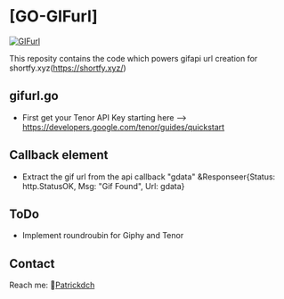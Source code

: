# [GO-GIFurl]

[![GIFurl](https://img.shields.io/badge/GIFurl-(%5E%EF%BD%A5%EF%BD%AA%EF%BD%A5%5E)-green)](https://github.com/PatrickDch/go-gifurlcreator)

This reposity contains the code which powers gifapi url creation for shortfy.xyz(https://shortfy.xyz/)

## gifurl.go

* First get your Tenor API Key starting here --> https://developers.google.com/tenor/guides/quickstart

## Callback element

* Extract the gif url from the api callback "gdata"
    &Responseer{Status: http.StatusOK, Msg: "Gif Found", Url: gdata}

## ToDo

* Implement roundroubin for Giphy and Tenor

## Contact

Reach me:
📧[Patrickdch](https://keybase.io/patrickdch)
